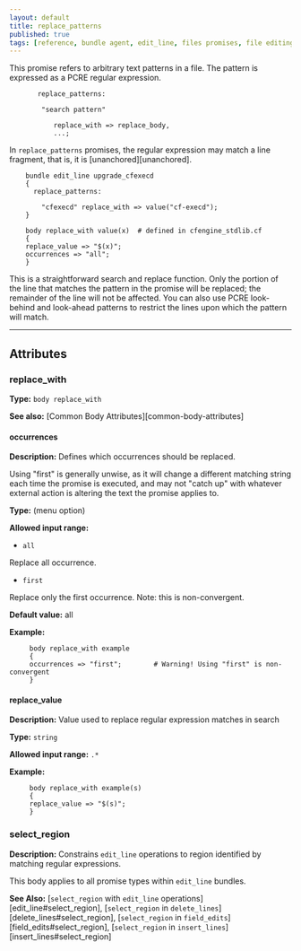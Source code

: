 ```yaml
---
layout: default
title: replace_patterns
published: true
tags: [reference, bundle agent, edit_line, files promises, file editing]
---
```


This promise refers to arbitrary text patterns in a file. The pattern is
expressed as a PCRE regular expression.

```cf3
       replace_patterns:

        "search pattern"

           replace_with => replace_body,
           ...;
```

In `replace_patterns` promises, the regular expression may
match a line fragment, that is, it is [unanchored][unanchored].

```cf3
    bundle edit_line upgrade_cfexecd
    {
      replace_patterns:

        "cfexecd" replace_with => value("cf-execd");
    }

    body replace_with value(x)  # defined in cfengine_stdlib.cf
    {
    replace_value => "$(x)";
    occurrences => "all";
    }
```

This is a straightforward search and replace function. Only the portion
of the line that matches the pattern in the promise will be replaced;
the remainder of the line will not be affected. You can also use PCRE
look-behind and look-ahead patterns to restrict the lines upon which the
pattern will match.

****

## Attributes ##

### replace_with

**Type:** `body replace_with`

**See also:** [Common Body Attributes][common-body-attributes]

#### occurrences

**Description:** Defines which occurrences should be replaced.

Using "first" is generally unwise, as it will change a different
matching string each time the promise is executed, and may not "catch
up" with whatever external action is altering the text the promise
applies to.

**Type:** (menu option)

**Allowed input range:**

* `all`

Replace all occurrence.

* `first`

Replace only the first occurrence. Note: this is non-convergent.

**Default value:** all

**Example:**

```cf3
     body replace_with example
     {
     occurrences => "first";        # Warning! Using "first" is non-convergent
     }
```

#### replace_value

**Description:** Value used to replace regular expression matches in search

**Type:** `string`

**Allowed input range:** `.*`

**Example:**

```cf3
     body replace_with example(s)
     {
     replace_value => "$(s)";
     }
```

### select_region

**Description:** Constrains `edit_line` operations to region identified by matching regular expressions.

This body applies to all promise types within `edit_line` bundles.

**See Also:** [```select_region``` with `edit_line` operations][edit_line#select_region], [```select_region``` in `delete_lines`][delete_lines#select_region], [```select_region``` in `field_edits`][field_edits#select_region], [```select_region``` in `insert_lines`][insert_lines#select_region]


